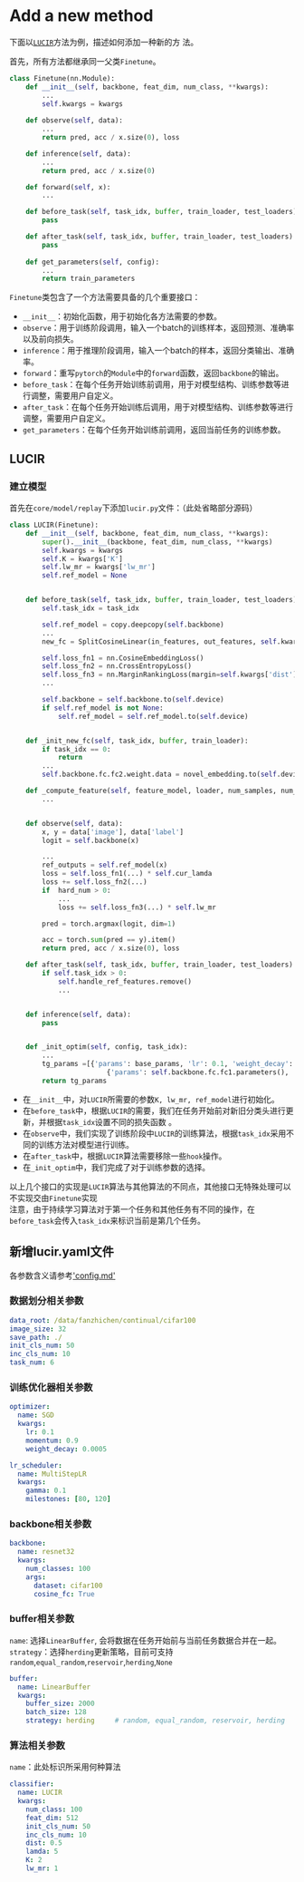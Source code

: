 # Add a new method

下面以[`LUCIR`](https://openaccess.thecvf.com/content_CVPR_2019/html/Hou_Learning_a_Unified_Classifier_Incrementally_via_Rebalancing_CVPR_2019_paper.html)方法为例，描述如何添加一种新的方
法。 <br>

首先，所有方法都继承同一父类`Finetune`。

```python
class Finetune(nn.Module):
    def __init__(self, backbone, feat_dim, num_class, **kwargs):
        ...
        self.kwargs = kwargs
    
    def observe(self, data):
        ...
        return pred, acc / x.size(0), loss

    def inference(self, data):
        ...
        return pred, acc / x.size(0)

    def forward(self, x):
        ...

    def before_task(self, task_idx, buffer, train_loader, test_loaders):
        pass

    def after_task(self, task_idx, buffer, train_loader, test_loaders):
        pass
    
    def get_parameters(self, config):
        ...
        return train_parameters
```
`Finetune`类包含了一个方法需要具备的几个重要接口：
+ `__init__`：初始化函数，用于初始化各方法需要的参数。
+ `observe`：用于训练阶段调用，输入一个batch的训练样本，返回预测、准确率以及前向损失。
+ `inference`：用于推理阶段调用，输入一个batch的样本，返回分类输出、准确率。
+ `forward`：重写`pytorch`的`Module`中的`forward`函数，返回`backbone`的输出。
+ `before_task`：在每个任务开始训练前调用，用于对模型结构、训练参数等进行调整，需要用户自定义。
+ `after_task`：在每个任务开始训练后调用，用于对模型结构、训练参数等进行调整，需要用户自定义。
+ `get_parameters`：在每个任务开始训练前调用，返回当前任务的训练参数。


## LUCIR

### 建立模型
首先在`core/model/replay`下添加`lucir.py`文件：（此处省略部分源码）
```python
class LUCIR(Finetune):
    def __init__(self, backbone, feat_dim, num_class, **kwargs):
        super().__init__(backbone, feat_dim, num_class, **kwargs)
        self.kwargs = kwargs
        self.K = kwargs['K']
        self.lw_mr = kwargs['lw_mr']
        self.ref_model = None


    def before_task(self, task_idx, buffer, train_loader, test_loaders):
        self.task_idx = task_idx

        self.ref_model = copy.deepcopy(self.backbone)
        ...
        new_fc = SplitCosineLinear(in_features, out_features, self.kwargs['inc_cls_num'])

        self.loss_fn1 = nn.CosineEmbeddingLoss()
        self.loss_fn2 = nn.CrossEntropyLoss()
        self.loss_fn3 = nn.MarginRankingLoss(margin=self.kwargs['dist'])
        ...

        self.backbone = self.backbone.to(self.device)
        if self.ref_model is not None:
            self.ref_model = self.ref_model.to(self.device)


    def _init_new_fc(self, task_idx, buffer, train_loader):
        if task_idx == 0:
            return
        ...
        self.backbone.fc.fc2.weight.data = novel_embedding.to(self.device)

    def _compute_feature(self, feature_model, loader, num_samples, num_features):
        ...


    def observe(self, data):
        x, y = data['image'], data['label']
        logit = self.backbone(x)

        ...
        ref_outputs = self.ref_model(x)
        loss = self.loss_fn1(...) * self.cur_lamda
        loss += self.loss_fn2(...)
        if  hard_num > 0:
            ...
            loss += self.loss_fn3(...) * self.lw_mr

        pred = torch.argmax(logit, dim=1)

        acc = torch.sum(pred == y).item()
        return pred, acc / x.size(0), loss

    def after_task(self, task_idx, buffer, train_loader, test_loaders):
        if self.task_idx > 0:
            self.handle_ref_features.remove()
            ...


    def inference(self, data):
        pass


    def _init_optim(self, config, task_idx):
        ...
        tg_params =[{'params': base_params, 'lr': 0.1, 'weight_decay': 5e-4}, \
                        {'params': self.backbone.fc.fc1.parameters(), 'lr': 0, 'weight_decay': 0}]
        return tg_params
```
+ 在`__init__`中，对`LUCIR`所需要的参数`K, lw_mr, ref_model`进行初始化。
+ 在`before_task`中，根据`LUCIR`的需要，我们在任务开始前对新旧分类头进行更新，并根据`task_idx`设置不同的损失函数 。
+ 在`observe`中，我们实现了训练阶段中`LUCIR`的训练算法，根据`task_idx`采用不同的训练方法对模型进行训练。
+ 在`after_task`中，根据`LUCIR`算法需要移除一些`hook`操作。
+ 在`_init_optim`中，我们完成了对于训练参数的选择。

以上几个接口的实现是`LUCIR`算法与其他算法的不同点，其他接口无特殊处理可以不实现交由`Finetune`实现<br>
注意，由于持续学习算法对于第一个任务和其他任务有不同的操作，在`before_task`会传入`task_idx`来标识当前是第几个任务。  <br>




## 新增lucir.yaml文件
各参数含义请参考['config.md'](./config_file_zh.md)
### 数据划分相关参数
```yaml
data_root: /data/fanzhichen/continual/cifar100
image_size: 32
save_path: ./
init_cls_num: 50
inc_cls_num: 10
task_num: 6
```

### 训练优化器相关参数
```yaml
optimizer:
  name: SGD
  kwargs:
    lr: 0.1
    momentum: 0.9
    weight_decay: 0.0005

lr_scheduler:
  name: MultiStepLR
  kwargs:
    gamma: 0.1
    milestones: [80, 120]
```

### backbone相关参数
```yaml
backbone:
  name: resnet32
  kwargs:
    num_classes: 100
    args: 
      dataset: cifar100
      cosine_fc: True
```

### buffer相关参数
`name`: 选择`LinearBuffer`, 会将数据在任务开始前与当前任务数据合并在一起。  <br>
`strategy`：选择`herding`更新策略，目前可支持`random`,`equal_random`,`reservoir`,`herding`,`None` <br>
```yaml
buffer:
  name: LinearBuffer
  kwargs:
    buffer_size: 2000
    batch_size: 128
    strategy: herding     # random, equal_random, reservoir, herding
```


### 算法相关参数
`name`：此处标识所采用何种算法
```yaml
classifier:
  name: LUCIR
  kwargs:
    num_class: 100
    feat_dim: 512
    init_cls_num: 50
    inc_cls_num: 10
    dist: 0.5
    lamda: 5
    K: 2
    lw_mr: 1

```
